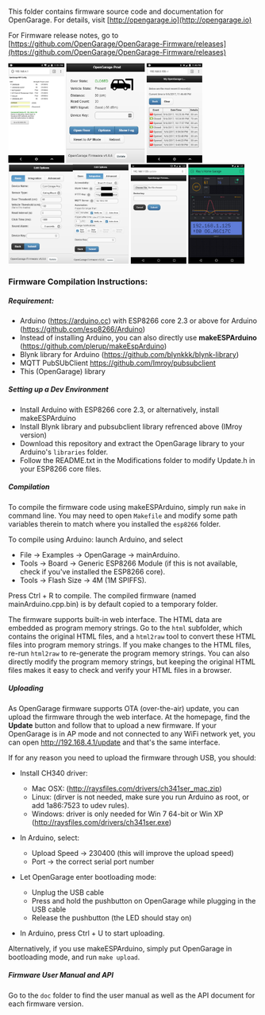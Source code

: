
This folder contains firmware source code and documentation for OpenGarage. For details, visit [http://opengarage.io](http://opengarage.io)

For Firmware release notes, go to [https://github.com/OpenGarage/OpenGarage-Firmware/releases](https://github.com/OpenGarage/OpenGarage-Firmware/releases)

<img src="Screenshots/1_og_ap.png" height=200> <img src="Screenshots/2_og_home.png" height=200> <img src="Screenshots/3_og_log.png" height=200> <img src="Screenshots/4_og_options.png" height=200><img src="Screenshots/7_og_options_int.png" height=200> <img src="Screenshots/5_og_update.png" height=200> <img src="Screenshots/6_og_blynk_app.png" height=200>


### Firmware Compilation Instructions:

##### Requirement:

* Arduino (https://arduino.cc) with ESP8266 core 2.3 or above for Arduino (https://github.com/esp8266/Arduino)
* Instead of installing Arduino, you can also directly use **makeESPArduino** (https://github.com/plerup/makeEspArduino)
* Blynk library for Arduino (https://github.com/blynkkk/blynk-library)
* MQTT PubSUbClient https://github.com/Imroy/pubsubclient
* This (OpenGarage) library

##### Setting up a Dev Environment

* Install Arduino with ESP8266 core 2.3, or alternatively, install makeESPArduino
* Install Blynk library and pubsubclient library refrenced above (IMroy version)
* Download this repository and extract the OpenGarage library to your Arduino's `libraries` folder.
* Follow the README.txt in the Modifications folder to modify Update.h in your ESP8266 core files.

##### Compilation

To compile the firmware code using makeESPArduino, simply run `make` in command line. You may need to open `Makefile` and modify some path variables therein to match where you installed the `esp8266` folder.

To compile using Arduino: launch Arduino, and select

* File -> Examples -> OpenGarage -> mainArduino.
* Tools -> Board -> Generic ESP8266 Module (if this is not available, check if you've installed the ESP8266 core).
* Tools -> Flash Size -> 4M (1M SPIFFS).

Press Ctrl + R to compile. The compiled firmware (named mainArduino.cpp.bin) is by default copied to a temporary folder.

The firmware supports built-in web interface. The HTML data are embedded as program memory strings. Go to the `html` subfolder, which contains the original HTML files, and a `html2raw` tool to convert these HTML files into program memory strings. If you make changes to the HTML files, re-run `html2raw` to re-generate the program memory strings. You can also directly modify the program memory strings, but keeping the original HTML files makes it easy to check and verify your HTML files in a browser.


##### Uploading

As OpenGarage firmware supports OTA (over-the-air) update, you can upload the firmware through the web interface. At the homepage, find the **Update** button and follow that to upload a new firmware. If your OpenGarage is in AP mode and not connected to any WiFi network yet, you can open http://192.168.4.1/update and that's the same interface.

If for any reason you need to upload the firmware through USB, you should:

* Install CH340 driver:
  - Mac OSX: (http://raysfiles.com/drivers/ch341ser_mac.zip)
  - Linux: (dirver is not needed, make sure you run Arduino as root, or add 1a86:7523 to udev rules).
  - Windows: driver is only needed for Win 7 64-bit or Win XP (http://raysfiles.com/drivers/ch341ser.exe)

* In Arduino, select:
  - Upload Speed -> 230400 (this will improve the upload speed)
  - Port -> the correct serial port number

* Let OpenGarage enter bootloading mode:
  - Unplug the USB cable
  - Press and hold the pushbutton on OpenGarage while plugging in the USB cable
  - Release the pushbutton (the LED should stay on)
  
* In Arduino, press Ctrl + U to start uploading.

Alternatively, if you use makeESPArduino, simply put OpenGarage in bootloading mode, and run `make upload`.


##### Firmware User Manual and API

Go to the `doc` folder to find the user manual as well as the API document for each firmware version.



